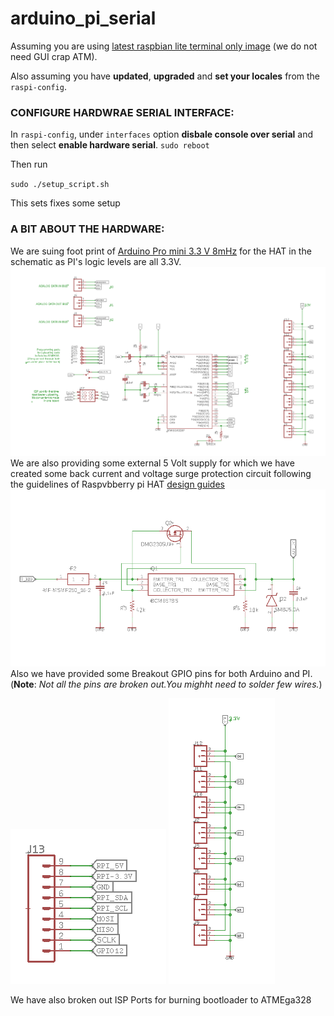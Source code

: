# arduino_pi_serial

Assuming you are using [latest raspbian lite terminal only image](http://downloads.raspberrypi.org/raspbian/release_notes.txt) 
(we do not need GUI crap ATM).

Also assuming you have **updated**, **upgraded** and **set your locales** from the `raspi-config`. 

### CONFIGURE HARDWRAE SERIAL INTERFACE:
In `raspi-config`, under `interfaces` option **disbale console over serial** and then select **enable hardware serial**.
`sudo reboot`

Then run

`sudo ./setup_script.sh`

This sets fixes some setup

### A BIT ABOUT THE HARDWARE:
We are suing foot print of [Arduino Pro mini 3.3 V 8mHz](https://cdn.sparkfun.com/datasheets/Dev/Arduino/Boards/Arduino-Pro-Mini-v14.pdf) for the HAT in the schematic as PI's logic levels are all 3.3V. 
![](/imgs/arduino.png)
We are also providing some external 5 Volt supply for which we have created some back current 
and voltage surge protection circuit following the guidelines of Raspvbberry pi HAT [design guides](https://github.com/raspberrypi/hats/blob/master/designguide.md)
![](/imgs/voltage_circuit.png)
Also we have provided some Breakout GPIO pins for both Arduino and PI. (**Note**: _Not all the pins are broken out.You mighht need to solder few wires._)

![PI's few breakouts](/imgs/pi_breakouts.png)
![ATMega's few breakouts](/imgs/arduino_breakouts.png)


We have also broken out ISP Ports for burning bootloader to ATMEga328
